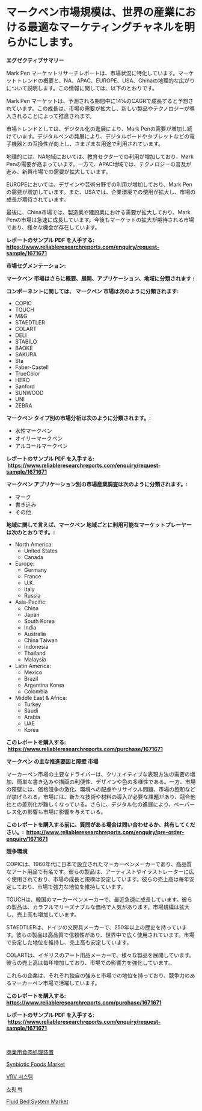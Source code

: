 <p><h1>マークペン市場規模は、世界の産業における最適なマーケティングチャネルを明らかにします。</h1></p><p><strong>エグゼクティブサマリー</strong></p>
<p><p>Mark Pen マーケットリサーチレポートは、市場状況に特化しています。マーケットトレンドの概要と、NA、APAC、EUROPE、USA、Chinaの地理的な広がりについて説明します。この情報に関しては、以下のとおりです。</p><p>Mark Pen マーケットは、予測される期間中に14%のCAGRで成長すると予想されています。この成長は、市場の需要が拡大し、新しい製品やテクノロジーが導入されることによって推進されます。</p><p>市場トレンドとしては、デジタル化の進展により、Mark Penの需要が増加し続けています。デジタルペンの発展により、デジタルボードやタブレットなどの電子機器との互換性が向上し、さまざまな用途で利用されています。</p><p>地理的には、NA地域においては、教育セクターでの利用が増加しており、Mark Penの需要が高まっています。一方で、APAC地域では、テクノロジーの普及が進み、新興市場での需要が拡大しています。</p><p>EUROPEにおいては、デザインや芸術分野での利用が増加しており、Mark Penの需要が増加しています。また、USAでは、企業環境での使用が拡大し、市場の成長が期待されています。</p><p>最後に、China市場では、製造業や建設業における需要が拡大しており、Mark Penの市場は急速に成長しています。今後もマーケットの拡大が期待される市場であり、様々な機会が存在しています。</p></p>
<p><strong>レポートのサンプル PDF を入手する: <a href="https://www.reliableresearchreports.com/enquiry/request-sample/1671671">https://www.reliableresearchreports.com/enquiry/request-sample/1671671</a></strong></p>
<p><strong>市場セグメンテーション:</strong></p>
<p><strong> マークペン 市場はさらに概要、展開、アプリケーション、地域に分類されます :</strong></p>
<p><strong>コンポーネントに関しては、 マークペン 市場は次のように分類されます: &nbsp;</strong></p>
<p><ul><li>COPIC</li><li>TOUCH</li><li>M&G</li><li>STAEDTLER</li><li>COLART</li><li>DELI</li><li>STABILO</li><li>BAOKE</li><li>SAKURA</li><li>Sta</li><li>Faber-Castell</li><li>TrueColor</li><li>HERO</li><li>Sanford</li><li>SUNWOOD</li><li>UNI</li><li>ZEBRA</li></ul></p>
<p><strong> マークペン タイプ別の市場分析は次のように分類されます。:</strong></p>
<p><ul><li>水性マークペン</li><li>オイリーマークペン</li><li>アルコールマークペン</li></ul></p>
<p><strong>レポートのサンプル PDF を入手する: &nbsp;<a href="https://www.reliableresearchreports.com/enquiry/request-sample/1671671">https://www.reliableresearchreports.com/enquiry/request-sample/1671671</a></strong></p>
<p><strong> マークペン アプリケーション別の市場産業調査は次のように分類されます。:</strong></p>
<p><ul><li>マーク</li><li>書き込み</li><li>その他</li></ul></p>
<p><strong>地域に関して言えば、マークペン 地域ごとに利用可能なマーケットプレーヤーは次のとおりです。:</strong></p>
<p><ul>
    <li>
        North America:
        <ul>
            <li>United States</li>
            <li>Canada</li>
        </ul>
    </li>
    <li>
        Europe:
        <ul>
            <li>Germany</li>
            <li>France</li>
            <li>U.K.</li>
            <li>Italy</li>
            <li>Russia</li>
        </ul>
    </li>
    <li>
        Asia-Pacific:
        <ul>
            <li>China</li>
            <li>Japan</li>
            <li>South Korea</li>
            <li>India</li>
            <li>Australia</li>
            <li>China Taiwan</li>
            <li>Indonesia</li>
            <li>Thailand</li>
            <li>Malaysia</li>
        </ul>
    </li>
    <li>
        Latin America:
        <ul>
            <li>Mexico</li>
            <li>Brazil</li>
            <li>Argentina Korea</li>
            <li>Colombia</li>
        </ul>
    </li>
    <li>
        Middle East & Africa:
        <ul>
            <li>Turkey</li>
            <li>Saudi</li>
            <li>Arabia</li>
            <li>UAE</li>
            <li>Korea</li>
        </ul>
    </li>
    </ul></p>
<p><strong>このレポートを購入する: &nbsp;<a href="https://www.reliableresearchreports.com/purchase/1671671">https://www.reliableresearchreports.com/purchase/1671671</a></strong></p>
<p><strong>マークペン の主な推進要因と障壁 市場</strong></p>
<p><p>マーカーペン市場の主要なドライバーは、クリエイティブな表現方法の需要の増加、簡単な書き込みや描画の利便性、デザインや色の多様性である。一方、市場の障壁には、価格競争の激化、環境への配慮やリサイクル問題、市場の飽和などが挙げられる。市場には、新たな技術や材料の導入が必要な課題があり、競合他社との差別化が難しくなっている。さらに、デジタル化の進展により、ペーパーレス化の影響も市場に影響を与えている。</p></p>
<p><strong>このレポートを購入する前に、質問がある場合は問い合わせるか、共有してください。:&nbsp; <a href="https://www.reliableresearchreports.com/enquiry/pre-order-enquiry/1671671">https://www.reliableresearchreports.com/enquiry/pre-order-enquiry/1671671</a></strong></p>
<p><strong>競争環境</strong></p>
<p><p>COPICは、1960年代に日本で設立されたマーカーペンメーカーであり、高品質なアート用品で有名です。彼らの製品は、アーティストやイラストレーターに広く使用されており、市場の成長と規模は安定しています。彼らの売上高は毎年安定しており、市場で強力な地位を維持しています。</p><p>TOUCHは、韓国のマーカーペンメーカーで、最近急速に成長しています。彼らの製品は、カラフルでリーズナブルな価格で人気があります。市場規模は拡大し、売上高も増加しています。</p><p>STAEDTLERは、ドイツの文房具メーカーで、250年以上の歴史を持っています。彼らの製品は高品質で信頼性があり、世界中で広く使用されています。市場で安定した地位を維持し、売上高も安定しています。</p><p>COLARTは、イギリスのアート用品メーカーで、様々な製品を展開しています。彼らの売上高は毎年増加しており、市場での影響力を強化しています。</p><p>これらの企業は、それぞれ独自の強みと市場での地位を持っており、競争力のあるマーカーペン市場で活躍しています。</p></p>
<p><strong>このレポートを購入する: &nbsp; <a href="https://www.reliableresearchreports.com/purchase/1671671">https://www.reliableresearchreports.com/purchase/1671671</a></strong></p>
<p><strong>レポートのサンプル PDF を入手する: &nbsp;<a href="https://www.reliableresearchreports.com/enquiry/request-sample/1671671">https://www.reliableresearchreports.com/enquiry/request-sample/1671671</a></strong><strong></strong></p>
<p>&nbsp;</p>
<p><p><a href="https://github.com/oqxogxyvqe90775/Market-Research-Report-List-1/blob/main/6058572190864.md">商業用食肉処理装置</a></p><p><a href="https://view.publitas.com/reportprime-1/synbiotic-foods-market-size-2024-2031-global-industrial-analysis-key-geographical-regions-market-share-top-key-players-product-types-and-forecast-research-report/">Synbiotic Foods Market</a></p><p><a href="https://github.com/vs019sa3m8x/Market-Research-Report-List-1/blob/main/7735795190693.md">VRV 시스템</a></p><p><a href="https://github.com/lzrvbyqzftro57/Market-Research-Report-List-1/blob/main/7308760190692.md">쇼핑 백</a></p><p><a href="https://issuu.com/reportprime-2/docs/fluid-bed-system-market-size-2030.pptx">Fluid Bed System Market</a></p></p>